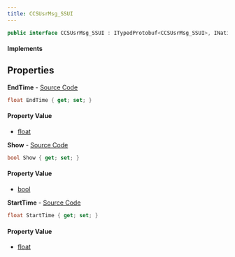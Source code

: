 ```yaml
---
title: CCSUsrMsg_SSUI
---
```


```csharp
public interface CCSUsrMsg_SSUI : ITypedProtobuf<CCSUsrMsg_SSUI>, INativeHandle, INetMessage<CCSUsrMsg_SSUI>, IDisposable
```

#### Implements

## Properties

**EndTime** - [Source Code](https://github.com/swiftly-solution/swiftlys2/blob/master/managed/src/SwiftlyS2.Generated/Protobufs/Interfaces/CCSUsrMsg_SSUI.cs#L24)

```csharp
float EndTime { get; set; }
```

#### Property Value

- [float](https://learn.microsoft.com/dotnet/api/system.single)

**Show** - [Source Code](https://github.com/swiftly-solution/swiftlys2/blob/master/managed/src/SwiftlyS2.Generated/Protobufs/Interfaces/CCSUsrMsg_SSUI.cs#L18)

```csharp
bool Show { get; set; }
```

#### Property Value

- [bool](https://learn.microsoft.com/dotnet/api/system.boolean)

**StartTime** - [Source Code](https://github.com/swiftly-solution/swiftlys2/blob/master/managed/src/SwiftlyS2.Generated/Protobufs/Interfaces/CCSUsrMsg_SSUI.cs#L21)

```csharp
float StartTime { get; set; }
```

#### Property Value

- [float](https://learn.microsoft.com/dotnet/api/system.single)


